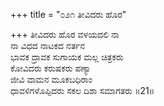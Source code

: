 +++
title = "೦೨೧ ತೀವಿದರು ಹೊರ"

+++
ತೀವಿದರು ಹೊರ ವಳಯದಲಿ ನಾ  
ನಾ ವಿಧದ ನಾಟಕದ ನರ್ತನ  
ಭಾವಕ ದ್ರಾವಕ ಸುಗಾಯಕ ಮಲ್ಲ ಚಿತ್ರಕರು   
ಕೋವಿದರು ಕರುಷಕರು ಪಣ್ಯಾ  
ಜೀವಿ ವಾಮನ ಮೂಕಬಧಿರಾಂ  
ಧಾವಳಿಗಳೊಪ್ಪಿದರು ಸಕಲ ದಿಶಾ ಸಮಾಗತರು     ॥21॥